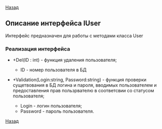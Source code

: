 [Назад](./API.md)

## Описание интерфейса IUser

Интерфейс предназначен для работы с методами класса User

### Реализация интерфейса

+ +Del(ID : int) - функция удаления пользователя;
    * ID - номер пользователя в БД

+ +Validation(Login:string, Password:string) - функция проверки сущетвования в БД логина и пароля, вводимых пользователем и предоставления прав пользрвателю в соответсвии со статусом пользователя;
    * Login - логин пользователя;
    * Password - пароль пользователя.

[Назад](./API.md)